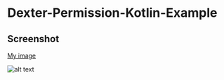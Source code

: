 # Dexter-Permission-Kotlin-Example

## Screenshot

[My image](username.github.com/ONVETI/Dexter-Permission-Kotlin-Example/dexter.jpg)

![alt text](https://github.com/[ONVETI]/[Dexter-Permission-Kotlin-Example]/blob/[branch]/image.jpg?raw=true)
